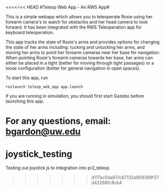 <<<<<<< HEAD
#Teleop Web App - An RWS App#

This is a simple webapp which allows you to teleoperate Rosie using her forearm camera's to watch for obstacles and her head camera to look forward. It has been integrated with the RWS Teleoperation app for keyboard teleoperation.

This app tracks the state of Rosie's arms and provides options for changing the state of her arms including: tucking and untucking her arms, and moving her arms to point her forearm cameras near her base for navigation. When pointing Rosie's forearm cameras towards her base, her arms can either be placed in a tight (better for moving through tight passages) or a loose configuration (better for general navigation in open spaces).

To start this app, run

    roslaunch teleop_web_app app.launch

If you are running in simulation, you should first start Gazebo before launching this app.

For any questions, email: bgardon@uw.edu
=======
# joystick_testing
Testing out joystick.js to integration into pr2_teleop
>>>>>>> d117ac0da617c67132a809389f37d42268fc8cb4
